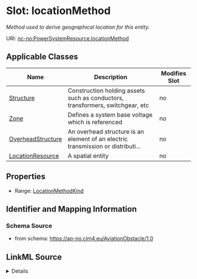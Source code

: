 # Slot: locationMethod


_Method used to derive geographical location for this entity._



URI: [nc-no:PowerSystemResource.locationMethod](http://cim4.eu/ns/nc-no#PowerSystemResource.locationMethod)



<!-- no inheritance hierarchy -->




## Applicable Classes

| Name | Description | Modifies Slot |
| --- | --- | --- |
[Structure](Structure.md) | Construction holding assets such as conductors, transformers, switchgear, etc |  no  |
[Zone](Zone.md) | Defines a system base voltage which is referenced |  no  |
[OverheadStructure](OverheadStructure.md) | An overhead structure is an element of an electric transmission or distributi... |  no  |
[LocationResource](LocationResource.md) | A spatial entity |  no  |







## Properties

* Range: [LocationMethodKind](LocationMethodKind.md)





## Identifier and Mapping Information







### Schema Source


* from schema: https://ap-no.cim4.eu/AviationObstacle/1.0




## LinkML Source

<details>
```yaml
name: locationMethod
description: Method used to derive geographical location for this entity.
from_schema: https://ap-no.cim4.eu/AviationObstacle/1.0
slot_uri: nc-no:PowerSystemResource.locationMethod
alias: locationMethod
owner: LocationResource
domain_of:
- LocationResource
range: LocationMethodKind
minimum_cardinality: 0
maximum_cardinality: 1

```
</details>